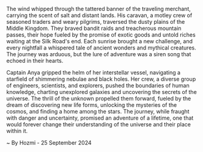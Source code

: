 
The wind whipped through the tattered banner of the traveling merchant, carrying the scent of salt and distant lands.  His caravan, a motley crew of seasoned traders and weary pilgrims, traversed the dusty plains of the Middle Kingdom.  They braved bandit raids and treacherous mountain passes, their hope fueled by the promise of exotic goods and untold riches waiting at the Silk Road's end.  Each sunrise brought a new challenge, and every nightfall a whispered tale of ancient wonders and mythical creatures.  The journey was arduous, but the lure of adventure was a siren song that echoed in their hearts. 

Captain Anya gripped the helm of her interstellar vessel, navigating a starfield of shimmering nebulae and black holes. Her crew, a diverse group of engineers, scientists, and explorers, pushed the boundaries of human knowledge, charting unexplored galaxies and uncovering the secrets of the universe.  The thrill of the unknown propelled them forward, fueled by the dream of discovering new life forms, unlocking the mysteries of the cosmos, and finding a home among the stars.  The journey, while fraught with danger and uncertainty, promised an adventure of a lifetime, one that would forever change their understanding of the universe and their place within it. 

~ By Hozmi - 25 September 2024
